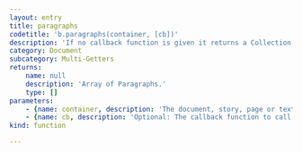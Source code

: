 ```yaml
---
layout: entry
title: paragraphs
codetitle: 'b.paragraphs(container, [cb])'
description: 'If no callback function is given it returns a Collection of paragraphs in the container otherwise calls the given callback function with each paragraph of the given document, page, story or textFrame.'
category: Document
subcategory: Multi-Getters
returns:
    name: null
    description: 'Array of Paragraphs.'
    type: []
parameters:
    - {name: container, description: 'The document, story, page or textFrame instance to iterate the paragraphs in', optional: false, type: [Document, Page, Story, TextFrame]}
    - {name: cb, description: 'Optional: The callback function to call with each paragraph. When this function returns false the loop stops. Passed arguments: para, loopCount', optional: true, type: [Function]}
kind: function

---
```


